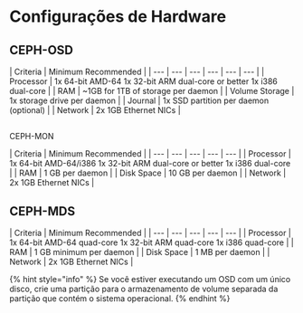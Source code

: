 # Configurações de Hardware

## CEPH-OSD

| Criteria | Minimum Recommended |
| --- | --- | --- | --- | --- | --- |
| Processor | 1x 64-bit AMD-64  1x 32-bit ARM dual-core or better  1x i386 dual-core |
| RAM | ~1GB for 1TB of storage per daemon |
| Volume Storage | 1x storage drive per daemon |
| Journal | 1x SSD partition per daemon \(optional\) |
| Network | 2x 1GB Ethernet NICs |

## CEPH-MON

| Criteria | Minimum Recommended |
| --- | --- | --- | --- | --- |
|  Processor | 1x 64-bit AMD-64/i386  1x 32-bit ARM dual-core or better  1x i386 dual-core |
| RAM | 1 GB per daemon |
| Disk Space | 10 GB per daemon |
| Network | 2x 1GB Ethernet NICs |

## CEPH-MDS

| Criteria | Minimum Recommended |
| --- | --- | --- | --- | --- |
|  Processor | 1x 64-bit AMD-64 quad-core  1x 32-bit ARM quad-core  1x i386 quad-core |
| RAM | 1 GB minimum per daemon |
| Disk Space | 1 MB per daemon |
| Network | 2x 1GB Ethernet NICs |

{% hint style="info" %}
Se você estiver executando um OSD com um único disco, crie uma partição para o armazenamento de volume separada da partição que contém o sistema operacional.
{% endhint %}

